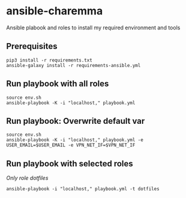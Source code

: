 # ansible-charemma

Ansible plabook and roles to install my required environment and tools

## Prerequisites

```
pip3 install -r requirements.txt
ansible-galaxy install -r requirements-ansible.yml
```

## Run playbook with all roles

```
source env.sh
ansible-playbook -K -i "localhost," playbook.yml
```

## Run playbook: Overwrite default var

```
source env.sh
ansible-playbook -K -i "localhost," playbook.yml -e USER_EMAIL=$USER_EMAIL -e VPN_NET_IF=$VPN_NET_IF
```

## Run playbook with selected roles

*Only role dotfiles*
```
ansible-playbook -i "localhost," playbook.yml -t dotfiles
```
